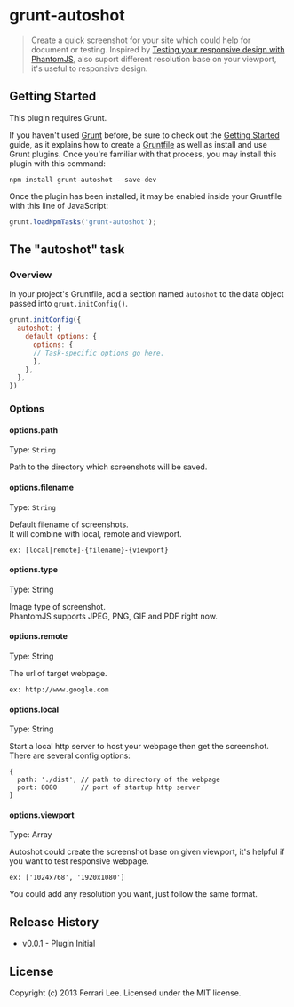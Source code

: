 # grunt-autoshot

> Create a quick screenshot for your site which could help for document or testing.
> Inspired by [Testing your responsive design with PhantomJS](http://daker.me/2013/07/testing-your-responsive-design-with-phantomjs.html), also suport different resolution base on your viewport, it's useful to responsive design.

## Getting Started
This plugin requires Grunt.

If you haven't used [Grunt](http://gruntjs.com/) before, be sure to check out the [Getting Started](http://gruntjs.com/getting-started) guide, as it explains how to create a [Gruntfile](http://gruntjs.com/sample-gruntfile) as well as install and use Grunt plugins. Once you're familiar with that process, you may install this plugin with this command:

```shell
npm install grunt-autoshot --save-dev
```

Once the plugin has been installed, it may be enabled inside your Gruntfile with this line of JavaScript:

```js
grunt.loadNpmTasks('grunt-autoshot');
```

## The "autoshot" task

### Overview
In your project's Gruntfile, add a section named `autoshot` to the data object passed into `grunt.initConfig()`.

```js
grunt.initConfig({
  autoshot: {
    default_options: {
      options: {
      // Task-specific options go here.
      },
    },
  },
})
```

### Options

#### options.path
Type: `String`

Path to the directory which screenshots will be saved.

#### options.filename
Type: `String`

Default filename of screenshots.  
It will combine with local, remote and viewport.
```
ex: [local|remote]-{filename}-{viewport}
```

#### options.type
Type: String

Image type of screenshot.  
PhantomJS supports JPEG, PNG, GIF and PDF right now.

#### options.remote
Type: String

The url of target webpage.
```
ex: http://www.google.com
```

#### options.local
Type: String

Start a local http server to host your webpage then get the screenshot. There are several config options:
```
{
  path: './dist', // path to directory of the webpage
  port: 8080      // port of startup http server
}
```

#### options.viewport
Type: Array

Autoshot could create the screenshot base on given viewport, it's helpful if you want to test responsive webpage.
```
ex: ['1024x768', '1920x1080']
```
You could add any resolution you want, just follow the same format.

## Release History

* v0.0.1 - Plugin Initial

## License
Copyright (c) 2013 Ferrari Lee. Licensed under the MIT license.

